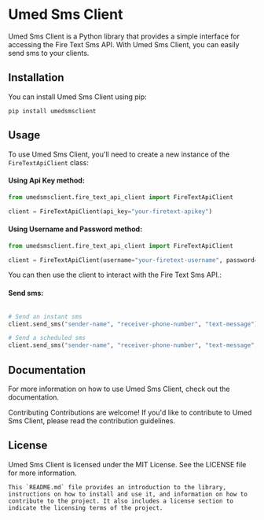# Umed Sms Client

Umed Sms Client is a Python library that provides a simple interface for accessing the Fire Text Sms API. With Umed Sms Client, you can easily send sms to your clients.

## Installation

You can install Umed Sms Client using pip:

```terminal
pip install umedsmsclient
```

## Usage

To use Umed Sms Client, you'll need to create a new instance of the `FireTextApiClient` class:

#### Using Api Key method:

```python
from umedsmsclient.fire_text_api_client import FireTextApiClient

client = FireTextApiClient(api_key="your-firetext-apikey")
```

#### Using Username and Password method:

```python
from umedsmsclient.fire_text_api_client import FireTextApiClient

client = FireTextApiClient(username="your-firetext-username", password="your-firetext-token")
```

You can then use the client to interact with the Fire Text Sms API.:

#### Send sms:

```python

# Send an instant sms
client.send_sms("sender-name", "receiver-phone-number", "text-message")

# Send a scheduled sms
client.send_sms("sender-name", "receiver-phone-number", "text-message", "YYYY-MM-DD HH:MM")
```

## Documentation

For more information on how to use Umed Sms Client, check out the documentation.

Contributing
Contributions are welcome! If you'd like to contribute to Umed Sms Client, please read the contribution guidelines.

## License
Umed Sms Client is licensed under the MIT License. See the LICENSE file for more information.

```terminal
This `README.md` file provides an introduction to the library, instructions on how to install and use it, and information on how to contribute to the project. It also includes a license section to indicate the licensing terms of the project.
```

